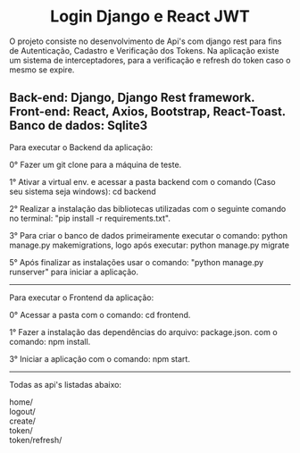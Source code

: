 <h1 align="center">Login Django e React JWT</h1>

O projeto consiste no desenvolvimento de Api's com django rest para fins de Autenticação, Cadastro e Verificação dos Tokens. Na aplicação existe um sistema de interceptadores, para a verificação e refresh do token caso o mesmo se expire.

Back-end: Django, Django Rest framework. </br>
Front-end: React, Axios, Bootstrap, React-Toast. </br>
Banco de dados: Sqlite3
------------------------------------------------------------------------------------------------------------------------

Para executar o Backend da aplicação:

0° Fazer um git clone para a máquina de teste.

1° Ativar a virtual env. e acessar a pasta backend com o comando (Caso seu sistema seja windows): cd backend

2° Realizar a instalação das bibliotecas utilizadas com o seguinte comando no terminal: "pip install -r requirements.txt".

3° Para criar o banco de dados primeiramente executar o comando: python manage.py makemigrations, logo após executar: python manage.py migrate

5° Após finalizar as instalações usar o comando: "python manage.py runserver" para iniciar a aplicação.

------------------------------------------------------------------------------------------------------------------------

Para executar o Frontend da aplicação:

0° Acessar a pasta com o comando: cd frontend.

1° Fazer a instalação das dependências do arquivo: package.json. com o comando: npm install.

3° Iniciar a aplicação com o comando: npm start.

------------------------------------------------------------------------------------------------------------------------
Todas as api's listadas abaixo:

home/ </br>
logout/  </br>
create/  </br>
token/  </br>
token/refresh/  </br>

